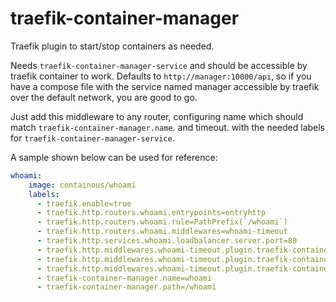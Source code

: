 # traefik-container-manager

Traefik plugin to start/stop containers as needed.

Needs `traefik-container-manager-service` and should be accessible by traefik container to work. Defaults to `http://manager:10000/api`, so if you have a compose file with the service named manager accessible by traefik over the default network, you are good to go.

Just add this middleware to any router, configuring name which should match `traefik-container-manager.name`. and timeout. with the needed labels for `traefik-container-manager-service`.

A sample shown below can be used for reference:

```yaml
whoami:
    image: containous/whoami
    labels: 
      - traefik.enable=true
      - traefik.http.routers.whoami.entrypoints=entryhttp
      - traefik.http.routers.whoami.rule=PathPrefix(`/whoami`)
      - traefik.http.routers.whoami.middlewares=whoami-timeout
      - traefik.http.services.whoami.loadbalancer.server.port=80
      - traefik.http.middlewares.whoami-timeout.plugin.traefik-container-manager.timeout=5
      - traefik.http.middlewares.whoami-timeout.plugin.traefik-container-manager.name=whoami
      - traefik.http.middlewares.whoami-timeout.plugin.traefik-container-manager.serviceUrl=http://manager:10000/api     # Optional
      - traefik-container-manager.name=whoami
      - traefik-container-manager.path=/whoami
```
